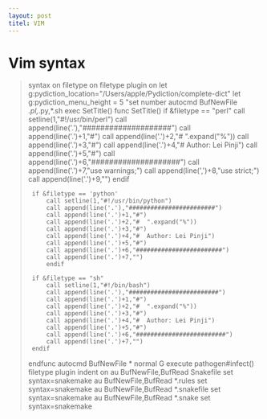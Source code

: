 ```yaml
---
layout: post
titel: VIM
---
```


# Vim syntax

>  syntax on
>  filetype on 
>  filetype plugin on
>  let g:pydiction_location="/Users/apple/Pydiction/complete-dict"
>  let g:pydiction_menu_height = 5 
>  "set number
>  autocmd BufNewFile *.pl,*.py,*.sh exec SetTitle()
>  func SetTitle()
>      if &filetype == "perl"
>          call setline(1,"#!/usr/bin/perl")
>          call append(line('.'),"####################")
>          call append(line('.')+1,"#")
>          call append(line('.')+2,"#  ".expand("%"))
>          call append(line('.')+3,"#")
>          call append(line('.')+4,"#  Author: Lei Pinji")
>          call append(line('.')+5,"#")
>          call append(line('.')+6,"####################")
>          call append(line('.')+7,"use warnings;")
>          call append(line(',')+8,"use strict;")
>          call append(line('.')+9,"")
>      endif
>  
>      if &filetype == 'python'
>          call setline(1,"#!/usr/bin/python")
>          call append(line('.'),"########################")
>          call append(line('.')+1,"#")
>          call append(line('.')+2,"#  ".expand("%"))
>          call append(line('.')+3,"#")
>          call append(line('.')+4,"#  Author: Lei Pinji")
>          call append(line('.')+5,"#")
>          call append(line('.')+6,"########################")
>          call append(line('.')+7,"")
>          endif
>  
>      if &filetype == "sh"
>          call setline(1,"#!/bin/bash")
>          call append(line('.'),"#########################")
>          call append(line('.')+1,"#")
>          call append(line('.')+2,"#  ".expand("%"))
>          call append(line('.')+3,"#")
>          call append(line('.')+4,"#  Author: Lei Pinji")
>          call append(line('.')+5,"#")
>          call append(line('.')+6,"#########################")
>          call append(line('.')+7,"")
>      endif
>  endfunc
>  autocmd BufNewFile * normal G
>  execute pathogen#infect()
>  filetype plugin indent on 
>  au BufNewFile,BufRead Snakefile set syntax=snakemake
>  au BufNewFile,BufRead *.rules set syntax=snakemake
>  au BufNewFile,BufRead *.snakefile set syntax=snakemake
>  au BufNewFile,BufRead *.snake set syntax=snakemake
